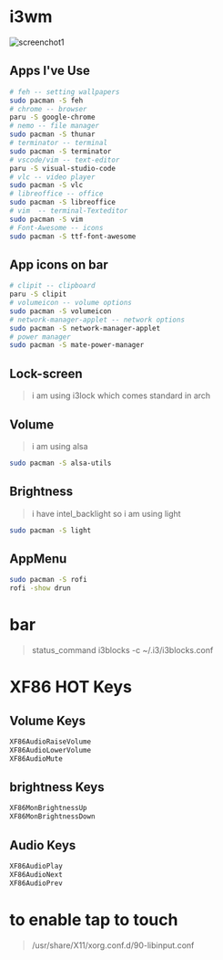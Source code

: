 # i3wm
![screenchot1](https://user-images.githubusercontent.com/62329524/118088656-e7d75200-b3b6-11eb-9916-621e6a9c2595.png)

## Apps I've Use
```bash
# feh -- setting wallpapers
sudo pacman -S feh
# chrome -- browser
paru -S google-chrome
# nemo -- file manager
sudo pacman -S thunar
# terminator -- terminal
sudo pacman -S terminator
# vscode/vim -- text-editor
paru -S visual-studio-code
# vlc -- video player
sudo pacman -S vlc
# libreoffice -- office
sudo pacman -S libreoffice
# vim  -- terminal-Texteditor
sudo pacman -S vim
# Font-Awesome -- icons
sudo pacman -S ttf-font-awesome
```

## App icons on bar
```bash
# clipit -- clipboard
paru -S clipit
# volumeicon -- volume options
sudo pacman -S volumeicon
# network-manager-applet -- network options
sudo pacman -S network-manager-applet
# power manager
sudo pacman -S mate-power-manager
```

## Lock-screen
> i am using i3lock which comes standard in arch

## Volume
> i am using alsa 
```bash
sudo pacman -S alsa-utils
```
## Brightness
> i have intel_backlight so i am using light
```bash
sudo pacman -S light
```
## AppMenu
```bash
sudo pacman -S rofi
rofi -show drun 
```
# bar 
> status_command i3blocks -c ~/.i3/i3blocks.conf

# XF86 HOT Keys
## Volume Keys
```bash
XF86AudioRaiseVolume
XF86AudioLowerVolume
XF86AudioMute
```
## brightness Keys
```bash
XF86MonBrightnessUp
XF86MonBrightnessDown
```
## Audio Keys
```bash
XF86AudioPlay
XF86AudioNext
XF86AudioPrev
```

# to enable tap to touch
>/usr/share/X11/xorg.conf.d/90-libinput.conf
